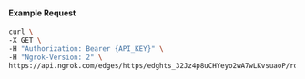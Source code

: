 <!-- Code generated for API Clients. DO NOT EDIT. -->

#### Example Request

```bash
curl \
-X GET \
-H "Authorization: Bearer {API_KEY}" \
-H "Ngrok-Version: 2" \
https://api.ngrok.com/edges/https/edghts_32Jz4p8uCHYeyo2wA7wLKvsuaoP/routes/edghtsrt_32Jz4rPXhyXzSamxjZ9U1lsgUY5/websocket_tcp_converter
```

